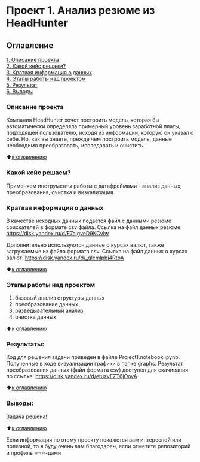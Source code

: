 # Проект 1. Анализ резюме из HeadHunter

## Оглавление  
[1. Описание проекта](.README.md#Описание-проекта)  
[2. Какой кейс решаем?](.README.md#Какой-кейс-решаем)  
[3. Краткая информация о данных](.README.md#Краткая-информация-о-данных)  
[4. Этапы работы над проектом](.README.md#Этапы-работы-над-проектом)  
[5. Результат](.README.md#Результат)    
[6. Выводы](.README.md#Выводы) 

### Описание проекта    
Компания HeadHunter хочет построить модель, которая бы автоматически определяла примерный уровень заработной платы, подходящей пользователю, исходя из информации, которую он указал о себе. Но, как вы знаете, прежде чем построить модель, данные необходимо преобразовать, исследовать и очистить. 

:arrow_up:[к оглавлению](_)


### Какой кейс решаем?    

Применяем инструменты работы с датафреймами - анализ данных,
преобразования, очистка и визуализация.


### Краткая информация о данных
В качестве исходных данных подается файл с данными резюме соискателей
в формате csv файла.
Ссылка на файл данных резюме:
https://disk.yandex.ru/d/F7algveD9KCvIw

Дополнительно используются данные о курсах валют, также загружаемые
из файла формата csv.
Ссылка на файл данных о курсах валют:
https://disk.yandex.ru/d/_qlcmlpbj4RtbA

:arrow_up:[к оглавлению](.README.md#Оглавление)


### Этапы работы над проектом  
1. базовый анализ структуры данных
2. преобразование данных
3. разведывательный анализ
4. очистка данных

:arrow_up:[к оглавлению](.README.md#Оглавление)


### Результаты:  
Код для решения задачи приведен в файле Project1.notebook.ipynb.
Полученные в ходе визуализации графики в папке graphs.
Результат преобразования данных (файл формата csv) доступен для 
скачивания по ссылке:
https://disk.yandex.ru/d/etuzvEZT6jOovA

:arrow_up:[к оглавлению](.README.md#Оглавление)


### Выводы:  
Задача решена!

:arrow_up:[к оглавлению](.README.md#Оглавление)


Если информация по этому проекту покажется вам интересной или полезной, то я буду очень вам благодарен, если отметите репозиторий и профиль ⭐️⭐️⭐️-дами
